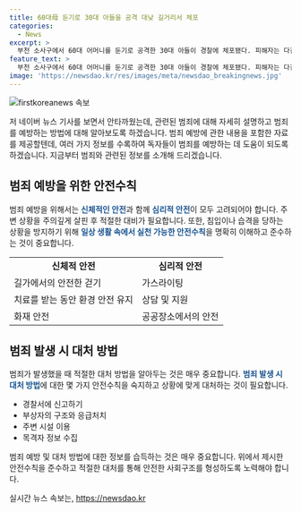 ```yaml
---
title: 60대母 둔기로 30대 아들을 공격 대낮 길거리서 체포
categories:
  - News
excerpt: >
  부천 소사구에서 60대 어머니를 둔기로 공격한 30대 아들이 경찰에 체포됐다. 피해자는 다친 상태지만 생명에는 지장이 없다고 전해졌으며, 경찰은 A씨에 대한 구속영장을 신청할 예정이라고 밝혔다. 범행 동기는 아직 파악되지 않았으나, 주변 행인의 제보로 경찰에 체포됐다고 전해졌다.
feature_text: >
  부천 소사구에서 60대 어머니를 둔기로 공격한 30대 아들이 경찰에 체포됐다. 피해자는 다친 상태지만 생명에는 지장이 없다고 전해졌으며, 경찰은 A씨에 대한 구속영장을 신청할 예정이라고 밝혔다. 범행 동기는 아직 파악되지 않았으나, 주변 행인의 제보로 경찰에 체포됐다고 전해졌다.
image: 'https://newsdao.kr/res/images/meta/newsdao_breakingnews.jpg'
---
```


<p><img src="https://newsdao.kr/res/images/meta/newsdao_breakingnews.jpg" alt="firstkoreanews 속보" /></p>

<p>저 네이버 뉴스 기사를 보면서 안타까웠는데, 관련된 범죄에 대해 자세히 설명하고 범죄를 예방하는 방법에 대해 알아보도록 하겠습니다. 범죄 예방에 관한 내용을 포함한 자료를 제공할텐데, 여러 가지 정보를 수록하여 독자들이 범죄를 예방하는 데 도움이 되도록 하겠습니다.  지금부터 범죄와 관련된 정보를 소개해 드리겠습니다. </p>

<h2 data-ke-size="size26">범죄 예방을 위한 안전수칙</h2>

<p data-ke-size="size16">범죄 예방을 위해서는 <b><span style="color: #1a5490;">신체적인 안전</span></b>과 함께 <b><span style="color: #1a5490;">심리적 안전</span></b>이 모두 고려되어야 합니다. 주변 상황을 주의깊게 살핀 후 적절한 대비가 필요합니다. 또한, 침입이나 습격을 당하는 상황을 방지하기 위해 <b><span style="color: #1a5490;">일상 생활 속에서 실천 가능한 안전수칙</span></b>을 명확히 이해하고 준수하는 것이 중요합니다. </p>

<table>
  <tr>
    <td style="text-align: center; height: 17px;"><b>신체적 안전</b></td>
    <td style="text-align: center; height: 17px;"><b>심리적 안전</b></td>
  </tr>
  <tr>
    <td>길가에서의 안전한 걷기</td>
    <td>가스라이팅</td>
  </tr>
  <tr>
    <td>치료를 받는 동안 환경 안전 유지</td>
    <td>상담 및 지원</td>
  </tr>
  <tr>
    <td>화재 안전</td>
    <td>공공장소에서의 안전</td>
  </tr>
</table>

<h2 data-ke-size="size26">범죄 발생 시 대처 방법</h2>

<p data-ke-size="size16">범죄가 발생했을 때 적절한 대처 방법을 알아두는 것은 매우 중요합니다. <b><span style="color: #1a5490;">범죄 발생 시 대처 방법</span></b>에 대한 몇 가지 안전수칙을 숙지하고 상황에 맞게 대처하는 것이 필요합니다. </p>

<ul>
  <li>경찰서에 신고하기</li>
  <li>부상자의 구조와 응급처치</li>
  <li>주변 시설 이용</li>
  <li>목격자 정보 수집</li>
</ul>

<p data-ke-size="size16">범죄 예방 및 대처 방법에 대한 정보를 습득하는 것은 매우 중요합니다. 위에서 제시한 안전수칙을 준수하고 적절한 대처를 통해 안전한 사회구조를 형성하도록 노력해야 합니다. </p>
실시간 뉴스 속보는, <a href="https://newsdao.kr" rel="dofollow">https://newsdao.kr</a>


